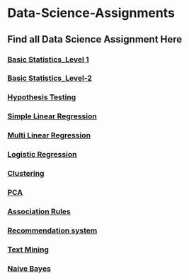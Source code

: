 # Data-Science-Assignments
## Find all Data Science Assignment Here
### [Basic Statistics_Level 1](https://github.com/Aman451645/Assignment1)
### [Basic Statistics_Level-2](https://github.com/Aman451645/Basic-Statistics_Level-2/tree/main)
### [Hypothesis Testing](https://github.com/Aman451645/Hypothesis-Testing-)
### [Simple Linear Regression](https://github.com/Aman451645/Simple-Linear-Regression-/tree/main)
### [Multi Linear Regression](https://github.com/Aman451645/Multi-Linear-Regression/tree/main)
### [Logistic Regression](https://github.com/Aman451645/Logistic-Ress/tree/main)
### [Clustering](https://github.com/Aman451645/Clustering/tree/main)
### [PCA](https://github.com/Aman451645/PCA)
### [Association Rules](https://github.com/Aman451645/Association-Rules)
### [Recommendation system](https://github.com/Aman451645/Recommendation-system)
### [Text Mining](https://github.com/Aman451645/Text-Mining)
### [Naive Bayes](https://github.com/Aman451645/Naive-Bayes)

